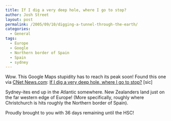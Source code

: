 ```yaml
---
title: If I dig a very deep hole, where I go to stop?
author: Josh Street
layout: post
permalink: /2005/09/10/digging-a-tunnel-through-the-earth/
categories:
  - General
tags:
  - Europe
  - Google
  - Northern border of Spain
  - Spain
  - sydney
---
```

Wow. This Google Maps stupidity has to reach its peak soon! Found this one via [CNet News.com][1]: [If I dig a very deep hole, where I go to stop?][2] [sic]

Sydney-ites end up in the Atlantic somewhere. New Zealanders land just on the far western edge of Europe! (More specifically, roughly where Christchurch is hits roughly the Northern border of Spain).

Proudly brought to you with 36 days remaining until the HSC!

 [1]: http://news.com.com/2061-11200_3-5857666.html
 [2]: http://grad.icmc.usp.br/~cipriani/bighole.php?lang=en